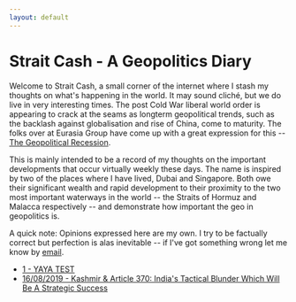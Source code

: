 ```yaml
---
layout: default
---
```

<!---
Text can be **bold**, _italic_, or ~~strikethrough~~.

[Link to another page](./another-page.html)

There should be whitespace between paragraphs.

There should be whitespace between paragraphs. We recommend including a README, or a file with information about your project.
--->
# Strait Cash - A Geopolitics Diary

Welcome to Strait Cash, a small corner of the internet where I stash my thoughts on what's happening in the world. It may sound
cliché, but we do live in very interesting times. The post Cold War liberal world order is appearing to crack at the seams
as longterm geopolitical trends, such as the backlash against globalisation and rise of China, come to maturity. The folks over at Eurasia Group
have come up with a great expression for this -- [The Geopolitical Recession](https://www.eurasiagroup.net/issues/top-risks-2017). 

This is mainly intended to be a record of my thoughts on the important developments that occur virtually weekly these days. The name
is inspired by two of the places where I have lived, Dubai and Singapore. Both
 owe their significant wealth and rapid development to their proximity to the two most important waterways in the world -- the Straits of Hormuz and Malacca respectively --
and demonstrate how important the geo in geopolitics is. 

A quick note: Opinions expressed here are my own. I try to be factually correct but perfection is alas inevitable -- if I've got
something wrong let me know by [email](mailto:joe_singh@hotmail.co.uk). 

* [1 - YAYA TEST](./blogposts/post_1.md)
* [16/08/2019 - Kashmir & Article 370: India's Tactical Blunder Which Will Be A Strategic Success](./blogposts/one.md)
